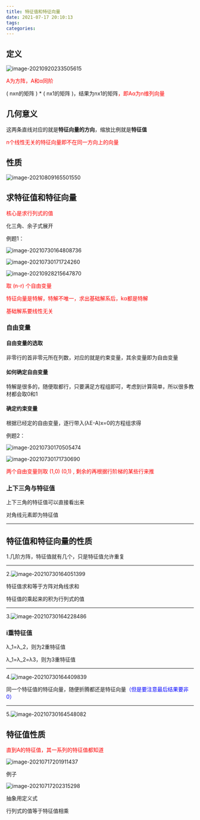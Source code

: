 ```yaml
---
title: 特征值和特征向量
date: 2021-07-17 20:10:13
tags:
categories:
---
```


## 定义

![image-20210920233505615](https://gitee.com/simple_one1/pic/raw/master/image-20210920233505615.png)

<font color=red>A为方阵，A和α同阶</font>

( nxn的矩阵 ) * ( nx1的矩阵 )，结果为nx1的矩阵<font color=red>，即Aα为n维列向量</font>



## 几何意义

这两条直线对应的就是**特征向量的方向**，缩放比例就是**特征值**

<font color=red>n个线性无关的特征向量即不在同一方向上的向量</font>





## 性质

![image-20210809165501550](https://gitee.com/simple_one1/pic/raw/master/image-20210809165501550.png)



## 求特征值和特征向量

<font color=red>核心是求行列式的值</font>

化三角、余子式展开

例题1：

![image-20210730164808736](https://gitee.com/simple_one1/pic/raw/master/image-20210730164808736.png)

![image-20210730171724260](https://gitee.com/simple_one1/pic/raw/master/image-20210730171724260.png)



![image-20210928215647870](https://gitee.com/simple_one1/pic/raw/master/image-20210928215647870.png)

<font color=red>取 (n-r) 个自由变量</font>

<font color=red>特征向量是特解，特解不唯一，求出基础解系后，kα都是特解</font>

<font color=red>基础解系要线性无关</font>





### 自由变量

#### 自由变量的选取

非零行的首非零元所在列数，对应的就是约束变量，其余变量即为自由变量



#### 如何确定自由变量

特解是很多的，随便取都行，只要满足方程组即可，考虑到计算简单，所以很多教材都会取0和1



#### 确定约束变量

根据已经定的自由变量，逐行带入(λE-A)x=0的方程组求得



例题2：

![image-20210730170505474](https://gitee.com/simple_one1/pic/raw/master/image-20210730170505474.png)

![image-20210730171730690](https://gitee.com/simple_one1/pic/raw/master/image-20210730171730690.png)

<font color=red>两个自由变量则取 (1,0) (0,1) , 剩余的再根据行阶梯的某些行来推</font>



### 上下三角与特征值

上下三角的特征值可以直接看出来

对角线元素即为特征值



---

## 特征值和特征向量的性质

1.几阶方阵，特征值就有几个，只是特征值允许重复

---

2.![image-20210730164051399](https://gitee.com/simple_one1/pic/raw/master/image-20210730164051399.png)

特征值求和等于方阵对角线求和

特征值的乘起来的积为行列式的值

---

3.![image-20210730164228486](https://gitee.com/simple_one1/pic/raw/master/image-20210730164228486.png)

### i重特征值

λ_1=λ_2，则为2重特征值

λ_1=λ_2=λ3，则为3重特征值

---

4.![image-20210730164409839](https://gitee.com/simple_one1/pic/raw/master/image-20210730164409839.png)

同一个特征值的特征向量，随便折腾都还是特征向量<font color=blue>（但是要注意最后结果要非0）</font>

---

5.![image-20210730164548082](https://gitee.com/simple_one1/pic/raw/master/image-20210730164548082.png)



## 特征值性质

<font color=red>直到A的特征值，其一系列的特征值都知道</font>

![image-20210717201911437](https://gitee.com/simple_one1/pic/raw/master/image-20210717201911437.png)

例子

![image-20210717202315298](https://gitee.com/simple_one1/pic/raw/master/image-20210717202315298.png)



抽象用定义式

行列式的值等于特征值相乘